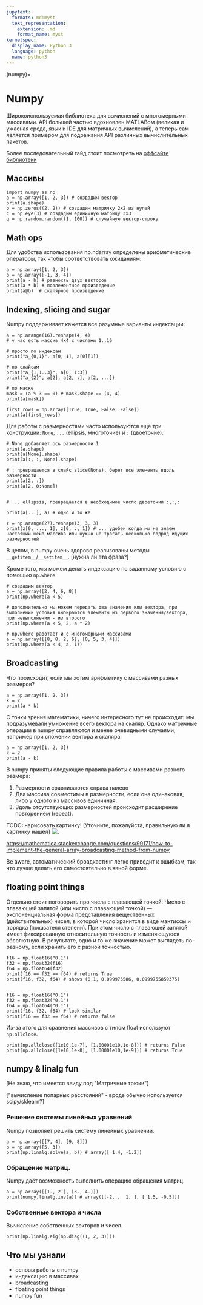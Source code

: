 ```yaml
---
jupytext:
  formats: md:myst
  text_representation:
    extension: .md
    format_name: myst
kernelspec:
  display_name: Python 3
  language: python
  name: python3
---
```


(numpy)=
# Numpy

Широкоиспользуемая библиотека для вычислений с многомерными массивами. API большей частью вдохновлен MATLABом (великая и ужасная среда, язык и IDE для матричных вычислений), а теперь сам является примером для подражания API различных вычислительных пакетов.

Более последовательный гайд стоит посмотреть на [оффсайте библиотеки](https://numpy.org/devdocs/user)


## Массивы


```{code-cell} ipython3
import numpy as np
a = np.array([1, 2, 3]) # создадим вектор
print(a.shape)
b = np.zeros((2, 2)) # создадим матричку 2х2 из нулей
c = np.eye(3) # создадим единичную матрицу 3х3
q = np.random.random((1, 100)) # случайную вектор-строку
```



## Math ops
Для удобства использования np.ndarray определены арифметические операторы, так чтобы соответствовать ожиданиям:

```{code-cell} ipython3
a = np.array([1, 2, 3])
b = np.array([-1, 3, 4])
print(a - b) # разность двух векторов
print(a * b) # поэлементное произведение
print(a@b)  # скалярное произведение

```


## Indexing, slicing and sugar

Numpy поддерживает кажется все разумные варианты индексации:

```{code-cell} ipython3
a = np.arange(16).reshape(4, 4)
# у нас есть массив 4х4 с числами 1..16

# просто по индексам
print("a_{0,1}", a[0, 1], a[0][1])

# по слайсам
print("a_{1,1..3}", a[0, 1:3])
print("a_{2}", a[2], a[2, :], a[2, ...])

# по маске
mask = (a % 3 == 0) # mask.shape == (4, 4)
print(a[mask])

first_rows = np.array([True, True, False, False])
print(a[first_rows])
```

Для работы с размерностями часто используются еще три конструкции: `None`, `...` (ellipsis, многоточие) и `:` (двоеточие).

```{code-cell} ipython3
# None добавляет ось размерности 1
print(a.shape)
print(a[None].shape)
print(a[:, :, None].shape)

# : превращается в слайс slice(None), берет все элементы вдоль размерности
print(a[2, :])
print(a[2, 0:None])


# ... ellipsis, превращается в необходимое число двоеточий :,:,:

print(a[...], a) # одно и то же

z = np.arange(27).reshape(3, 3, 3)
print(z[0, ..., 1], z[0, :, 1]) # ... удобен когда мы не знаем настоящий шейп массива или нужно не трогать несколько подряд идущих размерностей
```

В целом, в numpy очень здорово реализованы методы `__getitem__`/`__setitem__`. [нужна ли эта фраза?]

Кроме того, мы можем делать индексацию по заданному условию с помощью `np.where`

```{code-cell} ipython3
# создадим вектор
a = np.array([2, 4, 6, 8])
print(np.where(a < 5)

# дополнительно мы можем передать два значения или вектора, при выполнении условия выбираются элементы из первого значения/вектора, при невыполнении - из второго
print(np.where(a < 5, 2, a * 2)

# np.where работает и с многомерными массивами
a = np.array([[8, 8, 2, 6], [0, 5, 3, 4]])
print(np.where(a < 4, a, 1))
```


## Broadcasting

Что происходит, если мы хотим арифметику с массивами разных размеров?

```{code-cell} ipython3
a = np.array([1, 2, 3])
k = 2
print(a * k)
```

С точки зрения математики, ничего интересного тут не происходит: мы подразумевали умножение всего вектора на скаляр.
Однако матричные операции в numpy справляются и менее очевидными случаями, например при сложении вектора и скаляра:

```{code-cell} ipython3
a = np.array([1, 2, 3])
k = 2
print(a - k)
```

В numpy приняты следующие правила работы с массивами разного размера:

1. Размерности сравниваются справа налево
2. Два массива совместимы в размерности, если она одинаковая, либо у одного из массивов единичная.
3. Вдоль отсутствующих размерностей происходит расширение повторением (repeat).

TODO: нарисовать картинку!
[Уточните, пожалуйста, правильную ли я картинку нашёл]
![.](https://i.stack.imgur.com/JcKv1.png)

https://mathematica.stackexchange.com/questions/99171/how-to-implement-the-general-array-broadcasting-method-from-numpy

Be aware, автоматический броадкастинг легко приводит к ошибкам, так что лучше делать его самостоятельно в явной форме.


## floating point things

Отдельно стоит поговорить про числа с плавающей точкой.
Число с плавающей запятой (или число с плавающей точкой) — экспоненциальная форма представления вещественных (действительных) чисел, в которой число хранится в виде мантиссы и порядка (показателя степени). При этом число с плавающей запятой имеет фиксированную относительную точность и изменяющуюся абсолютную. 
В результате, одно и то же значение может выглядеть по-разному, если хранить его с разной точностью.

```{code-cell} ipython3
f16 = np.float16("0.1")
f32 = np.float32(f16)
f64 = np.float64(f32)
print(f16 == f32 == f64) # returns True
print(f16, f32, f64) # shows (0.1, 0.099975586, 0.0999755859375)


f16 = np.float16("0.1")
f32 = np.float32("0.1")
f64 = np.float64("0.1")
print(f16, f32, f64) # look similar
print(f16 == f32 == f64) # returns false

```

Из-за этого для сравнения массивов с типом float используют `np.allclose`.
```{code-cell} ipython3
print(np.allclose([1e10,1e-7], [1.00001e10,1e-8])) # returns False
print(np.allclose([1e10,1e-8], [1.00001e10,1e-9])) # returns True
```

## numpy & linalg fun

[Не знаю, что имеется ввиду под "Матричные трюки"]

["вычисление попарных расстояний" - вроде обычно используется scipy/sklearn?]


### Решение системы линейных уравнений

Numpy позволяет решить систему линейных уравнений.

```{code-cell} ipython3
a = np.array([[7, 4], [9, 8]])
b = np.array([5, 3])
print(np.linalg.solve(a, b)) # array([ 1.4, -1.2])
```

### Обращение матриц.

Numpy даёт возможность выполнить операцию обращения матриц.

```{code-cell} ipython3
a = np.array([[1., 2.], [3., 4.]])
print(numpy.linalg.inv(a)) # array([[-2. ,  1. ], [ 1.5, -0.5]])
```

### Собственные вектора и числа

Вычисление собственных векторов и чисел.

```{code-cell} ipython3
print(np.linalg.eig(np.diag((1, 2, 3))))
```

## Что мы узнали

- основы работы с numpy
- индексацию в массивах
- broadcasting
- floating point things
- numpy fun
